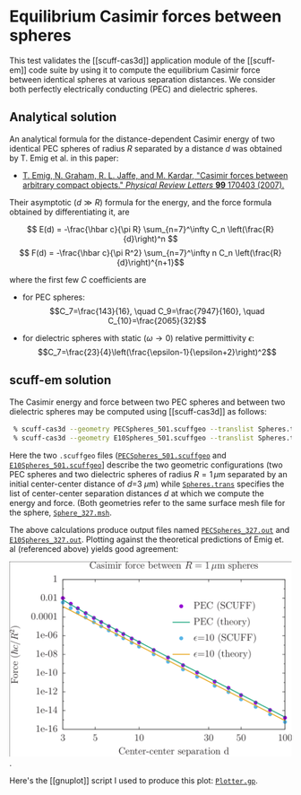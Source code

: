 # Equilibrium Casimir forces between spheres

This test validates the [[scuff-cas3d]] application module
of the [[scuff-em]] code suite by using it to compute
the equilibrium Casimir force between identical spheres
at various separation distances. We consider both
perfectly electrically conducting (PEC) 
and dielectric spheres.

## Analytical solution

An analytical formula for the distance-dependent Casimir energy
of two identical PEC spheres of radius $R$ separated by a
distance $d$ was obtained by T. Emig et al. in this paper:

* [T. Emig, N. Graham, R. L. Jaffe, and M. Kardar, "Casimir forces between arbitrary compact objects." *Physical Review Letters* **99** 170403 (2007).][EmigPaper]

Their asymptotic ($d\gg R$) formula for the energy, and the force
formula obtained by differentiating it, are

$$ E(d) = -\frac{\hbar c}{\pi R}   \sum_{n=7}^\infty C_n \left(\frac{R}{d}\right)^n $$
$$ F(d) = -\frac{\hbar c}{\pi R^2} \sum_{n=7}^\infty n C_n \left(\frac{R}{d}\right)^{n+1}$$

where the first few $C$ coefficients are

* for PEC spheres:
  $$C_7=\frac{143}{16}, \quad C_9=\frac{7947}{160}, \quad C_{10}=\frac{2065}{32}$$

* for dielectric spheres with static $(\omega \to 0)$ 
  relative permittivity $\epsilon$:
  $$C_7=\frac{23}{4}\left(\frac{\epsilon-1}{\epsilon+2}\right)^2$$

## <span class="SC">scuff-em</span> solution

The Casimir energy and force between two PEC spheres
and between two dielectric spheres may be computed
using [[scuff-cas3d]] as follows:

````bash
 % scuff-cas3d --geometry PECSpheres_501.scuffgeo --translist Spheres.trans --energy --zforce
 % scuff-cas3d --geometry E10Spheres_501.scuffgeo --translist Spheres.trans --energy --zforce
````

Here the two `.scuffgeo` files 
([`PECSpheres_501.scuffgeo`](PECSpheres_501.scuffgeo) and [`E10Spheres_501.scuffgeo`](E10Spheres_501.scuffgeo)]
describe the two geometric configurations
(two PEC spheres and two dielectric spheres of radius $R=1\, \mu$m 
separated by an initial center-center distance of $d$=3 $\mu$m) while
[`Spheres.trans`](Spheres.trans) specifies the list of center-center 
separation distances $d$ at which we compute the energy and force.
(Both geometries refer to the same surface mesh file for the 
sphere, [`Sphere_327.msh`](Sphere_327.msh).

The above calculations produce output files named 
[`PECSpheres_327.out`](PECSpheres_327.out) and 
[`E10Spheres_327.out`](E10Spheres_327.out). Plotting against
the theoretical predictions of Emig et. al (referenced above)
yields good agreement:

![CasimirSphereData.png](CasimirSphereData.png).

Here's the [[gnuplot]] script I used to produce this 
plot: [`Plotter.gp`](Plotter.gp).

[scuffEMGeometries]:                  ../../reference/Geometries.md
[scuffEMTransformations]:             ../../reference/Transformations.md
[scuffEMMaterials]:                   ../../reference/Materials.md
[scuffEMInstallation]:                ../../reference/Installation.md
[EmigPaper]:                          http://journals.aps.org/prl/abstract/10.1103/PhysRevLett.99.170403
